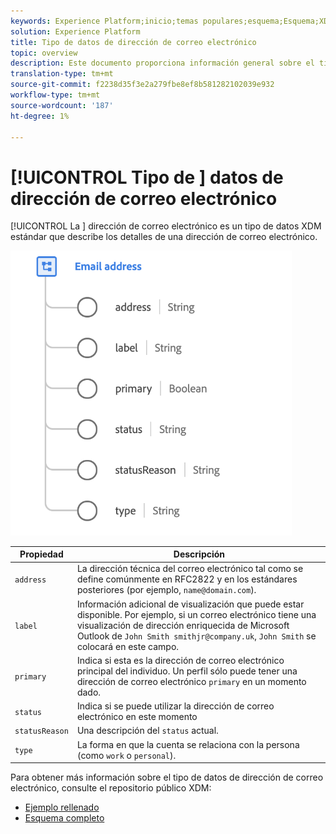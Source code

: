 ```yaml
---
keywords: Experience Platform;inicio;temas populares;esquema;Esquema;XDM;campos;esquemas;Esquemas;dirección de correo electrónico;xdm:dirección de correo electrónico;correo electrónico;dirección de correo electrónico;tipo de datos;tipo de datos; tipo de datos;
solution: Experience Platform
title: Tipo de datos de dirección de correo electrónico
topic: overview
description: Este documento proporciona información general sobre el tipo de datos XDM de dirección de correo electrónico.
translation-type: tm+mt
source-git-commit: f2238d35f3e2a279fbe8ef8b581282102039e932
workflow-type: tm+mt
source-wordcount: '187'
ht-degree: 1%

---
```



# [!UICONTROL Tipo de ] datos de dirección de correo electrónico

[!UICONTROL La ] dirección de correo electrónico es un tipo de datos XDM estándar que describe los detalles de una dirección de correo electrónico.

<img src="../images/data-types/email-address.png" width="450" /><br />

| Propiedad | Descripción |
| --- | --- |
| `address` | La dirección técnica del correo electrónico tal como se define comúnmente en RFC2822 y en los estándares posteriores (por ejemplo, `name@domain.com`). |
| `label` | Información adicional de visualización que puede estar disponible. Por ejemplo, si un correo electrónico tiene una visualización de dirección enriquecida de Microsoft Outlook de `John Smith smithjr@company.uk`, `John Smith` se colocará en este campo. |
| `primary` | Indica si esta es la dirección de correo electrónico principal del individuo. Un perfil sólo puede tener una dirección de correo electrónico `primary` en un momento dado. |
| `status` | Indica si se puede utilizar la dirección de correo electrónico en este momento |
| `statusReason` | Una descripción del `status` actual. |
| `type` | La forma en que la cuenta se relaciona con la persona (como `work` o `personal`). |


Para obtener más información sobre el tipo de datos de dirección de correo electrónico, consulte el repositorio público XDM:

* [Ejemplo rellenado](https://github.com/adobe/xdm/blob/master/components/datatypes/emailaddress.example.1.json)
* [Esquema completo](https://github.com/adobe/xdm/blob/master/components/datatypes/emailaddress.schema.json)